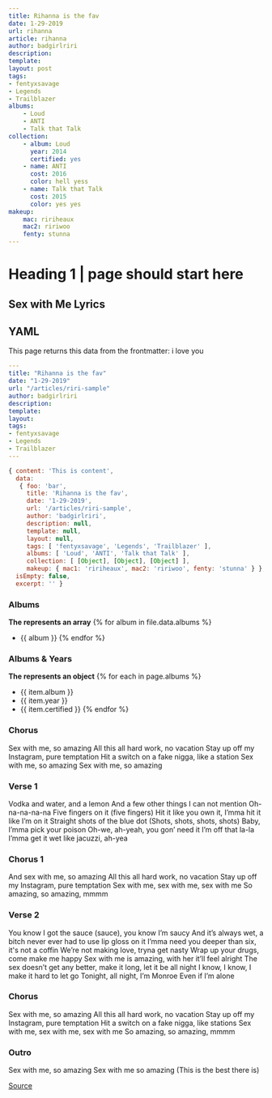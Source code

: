 ```yaml
---
title: Rihanna is the fav
date: 1-29-2019
url: rihanna
article: rihanna
author: badgirlriri
description:
template:
layout: post
tags:
- fentyxsavage
- Legends
- Trailblazer
albums:
    - Loud
    - ANTI
    - Talk that Talk
collection:
    - album: Loud
      year: 2014
      certified: yes
    - name: ANTI
      cost: 2016
      color: hell yess
    - name: Talk that Talk
      cost: 2015
      color: yes yes
makeup:
    mac: ririheaux
    mac2: ririwoo
    fenty: stunna
---
```

# Heading 1 | page should start here
## Sex with Me Lyrics

## YAML
This page returns this data from the frontmatter: i love you

```yaml
---
title: "Rihanna is the fav"
date: "1-29-2019"
url: "/articles/riri-sample"
author: badgirlriri
description:
template:
layout:
tags:
- fentyxsavage
- Legends
- Trailblazer
---
```

```js
{ content: 'This is content',
  data:
   { foo: 'bar',
     title: 'Rihanna is the fav',
     date: '1-29-2019',
     url: '/articles/riri-sample',
     author: 'badgirlriri',
     description: null,
     template: null,
     layout: null,
     tags: [ 'fentyxsavage', 'Legends', 'Trailblazer' ],
     albums: [ 'Loud', 'ANTI', 'Talk that Talk' ],
     collection: [ [Object], [Object], [Object] ],
     makeup: { mac1: 'ririheaux', mac2: 'ririwoo', fenty: 'stunna' } },
  isEmpty: false,
  excerpt: '' }
```


### Albums
**The represents an array**
{% for album in file.data.albums %}
- {{ album }}
{% endfor %}

### Albums & Years
**The represents an object**
{% for each in page.albums %}
- {{ item.album }}
- {{ item.year }}
- {{ item.certified }}
{% endfor %}


### Chorus
Sex with me, so amazing
All this all hard work, no vacation
Stay up off my Instagram, pure temptation
Hit a switch on a fake nigga, like a station
Sex with me, so amazing
Sex with me, so amazing

### Verse 1
Vodka and water, and a lemon
And a few other things I can not mention
Oh-na-na-na-na
Five fingers on it (five fingers)
Hit it like you own it, I’mma hit it like I’m on it
Straight shots of the blue dot
(Shots, shots, shots, shots)
Baby, I’mma pick your poison
Oh-we, ah-yeah, you gon’ need it
I’m off that la-la
I’mma get it wet like jacuzzi, ah-yea

### Chorus 1
And sex with me, so amazing
All this all hard work, no vacation
Stay up off my Instagram, pure temptation
Sex with me, sex with me, sex with me
So amazing, so amazing, mmmm

### Verse 2
You know I got the sauce (sauce), you know I’m saucy
And it’s always wet, a bitch never ever had to use lip gloss on it
I’mma need you deeper than six, it's not a coffin
We’re not making love, tryna get nasty
Wrap up your drugs, come make me happy
Sex with me is amazing, with her it’ll feel alright
The sex doesn’t get any better, make it long, let it be all night
I know, I know, I make it hard to let go
Tonight, all night, I’m Monroe
Even if I’m alone

### Chorus
Sex with me, so amazing
All this all hard work, no vacation
Stay up off my Instagram, pure temptation
Hit a switch on a fake nigga, like stations
Sex with me, sex with me, sex with me
So amazing, so amazing, mmmm

### Outro
Sex with me, so amazing
Sex with me so amazing
(This is the best there is)

[Source](https://genius.com/Rihanna-sex-with-me-lyrics)

